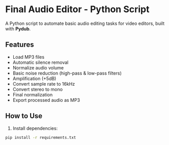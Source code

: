 # Final Audio Editor - Python Script

A Python script to automate basic audio editing tasks for video editors, built with **Pydub**.

## Features
- Load MP3 files
- Automatic silence removal
- Normalize audio volume
- Basic noise reduction (high-pass & low-pass filters)
- Amplification (+5dB)
- Convert sample rate to 16kHz
- Convert stereo to mono
- Final normalization
- Export processed audio as MP3

## How to Use
1. Install dependencies:
```bash
pip install -r requirements.txt

